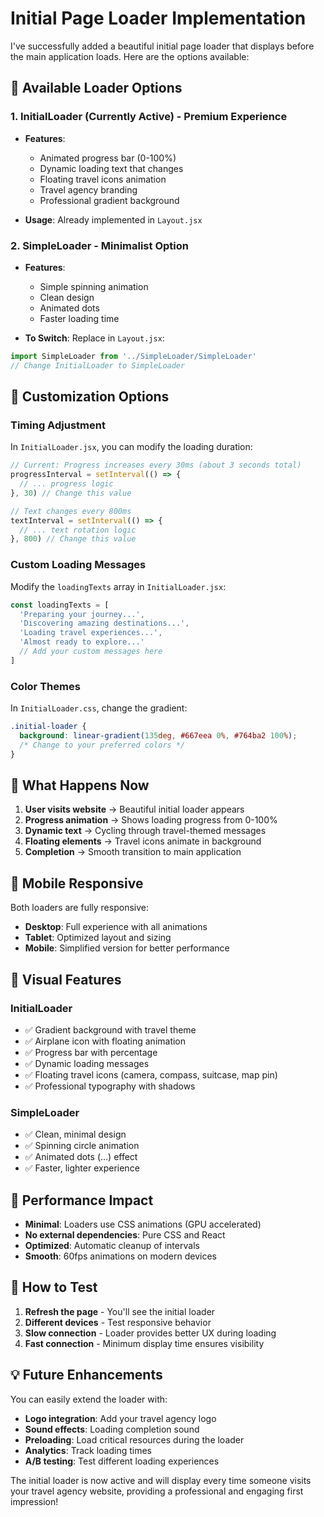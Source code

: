# Initial Page Loader Implementation

I've successfully added a beautiful initial page loader that displays before the main application loads. Here are the options available:

## 🎨 Available Loader Options

### 1. **InitialLoader** (Currently Active) - Premium Experience
- **Features**: 
  - Animated progress bar (0-100%)
  - Dynamic loading text that changes
  - Floating travel icons animation
  - Travel agency branding
  - Professional gradient background

- **Usage**: Already implemented in `Layout.jsx`

### 2. **SimpleLoader** - Minimalist Option
- **Features**:
  - Simple spinning animation
  - Clean design
  - Animated dots
  - Faster loading time

- **To Switch**: Replace in `Layout.jsx`:
```jsx
import SimpleLoader from '../SimpleLoader/SimpleLoader'
// Change InitialLoader to SimpleLoader
```

## 🔧 Customization Options

### Timing Adjustment
In `InitialLoader.jsx`, you can modify the loading duration:
```jsx
// Current: Progress increases every 30ms (about 3 seconds total)
progressInterval = setInterval(() => {
  // ... progress logic
}, 30) // Change this value

// Text changes every 800ms
textInterval = setInterval(() => {
  // ... text rotation logic
}, 800) // Change this value
```

### Custom Loading Messages
Modify the `loadingTexts` array in `InitialLoader.jsx`:
```jsx
const loadingTexts = [
  'Preparing your journey...',
  'Discovering amazing destinations...',
  'Loading travel experiences...',
  'Almost ready to explore...'
  // Add your custom messages here
]
```

### Color Themes
In `InitialLoader.css`, change the gradient:
```css
.initial-loader {
  background: linear-gradient(135deg, #667eea 0%, #764ba2 100%);
  /* Change to your preferred colors */
}
```

## 🎯 What Happens Now

1. **User visits website** → Beautiful initial loader appears
2. **Progress animation** → Shows loading progress from 0-100%
3. **Dynamic text** → Cycling through travel-themed messages
4. **Floating elements** → Travel icons animate in background
5. **Completion** → Smooth transition to main application

## 📱 Mobile Responsive

Both loaders are fully responsive:
- **Desktop**: Full experience with all animations
- **Tablet**: Optimized layout and sizing
- **Mobile**: Simplified version for better performance

## 🎨 Visual Features

### InitialLoader
- ✅ Gradient background with travel theme
- ✅ Airplane icon with floating animation
- ✅ Progress bar with percentage
- ✅ Dynamic loading messages
- ✅ Floating travel icons (camera, compass, suitcase, map pin)
- ✅ Professional typography with shadows

### SimpleLoader
- ✅ Clean, minimal design
- ✅ Spinning circle animation
- ✅ Animated dots (...) effect
- ✅ Faster, lighter experience

## 🚀 Performance Impact

- **Minimal**: Loaders use CSS animations (GPU accelerated)
- **No external dependencies**: Pure CSS and React
- **Optimized**: Automatic cleanup of intervals
- **Smooth**: 60fps animations on modern devices

## 🔄 How to Test

1. **Refresh the page** - You'll see the initial loader
2. **Different devices** - Test responsive behavior
3. **Slow connection** - Loader provides better UX during loading
4. **Fast connection** - Minimum display time ensures visibility

## 💡 Future Enhancements

You can easily extend the loader with:
- **Logo integration**: Add your travel agency logo
- **Sound effects**: Loading completion sound
- **Preloading**: Load critical resources during the loader
- **Analytics**: Track loading times
- **A/B testing**: Test different loading experiences

The initial loader is now active and will display every time someone visits your travel agency website, providing a professional and engaging first impression!
